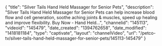 {
    "title": "Silver Tails Hand Held Massager for Senior Pets",
    "description": "Silver Tails Hand Held Massager for Senior Pets can help increase blood flow and cell generation, soothe aching joints & muscles, speed up healing and improve flexibility. Buy Now - Hand Held...",
    "channelid": "145113",
    "videoid": "145479",
    "date_created": "1394762658",
    "date_modified": "1418181184",
    "type": "captivate",
    "layout": "channelVideo",
    "url": "\/petco-tv\/silver-tails-hand-held-massager-for-senior-pets\/145113-145479"
}